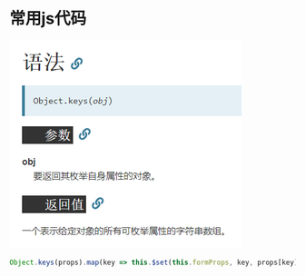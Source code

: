 # 常用js代码

![1565657245048](image/1565657245048.png)

```js
Object.keys(props).map(key => this.$set(this.formProps, key, props[key])) 遍历一个对象的所有属性
```


